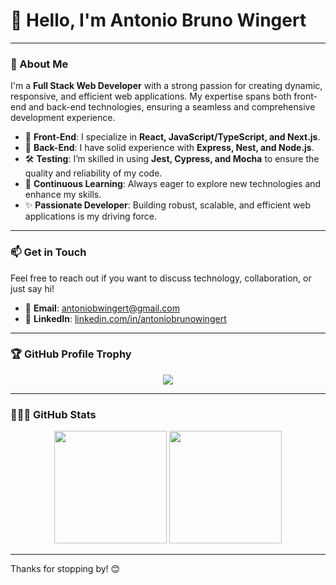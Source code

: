 # 👋 Hello, I'm Antonio Bruno Wingert

---

### 🌟 About Me

I'm a **Full Stack Web Developer** with a strong passion for creating dynamic, responsive, and efficient web applications. My expertise spans both front-end and back-end technologies, ensuring a seamless and comprehensive development experience.

- 🌱 **Front-End**: I specialize in **React, JavaScript/TypeScript, and Next.js**.
- 🔧 **Back-End**: I have solid experience with **Express, Nest, and Node.js**.
- 🛠️ **Testing**: I’m skilled in using **Jest, Cypress, and Mocha** to ensure the quality and reliability of my code.
- 🌱 **Continuous Learning**: Always eager to explore new technologies and enhance my skills.
- ✨ **Passionate Developer**: Building robust, scalable, and efficient web applications is my driving force.

---

### 📫 Get in Touch

Feel free to reach out if you want to discuss technology, collaboration, or just say hi!

- 📧 **Email**: [antoniobwingert@gmail.com](mailto:antoniobwingert@gmail.com)
- 💼 **LinkedIn**: [linkedin.com/in/antoniobrunowingert](https://www.linkedin.com/in/antoniobrunowingert/)

---

### 🏆 GitHub Profile Trophy

<div align="center">
  <img src="https://github-profile-trophy.vercel.app/?username=antoniowingert&column=7"/>
</div>

---

### 👨🏻‍💻 GitHub Stats

<div align="center">
  <img height="180em" src="https://github-readme-stats.vercel.app/api?username=antoniowingert&show_icons=true&hide_border=true&count_private=true&include_all_commits=true" />
  <img height="180em" src="https://github-readme-stats.vercel.app/api/top-langs/?username=antoniowingert&layout=compact&hide_border=true" />
</div>

---

Thanks for stopping by! 😊
